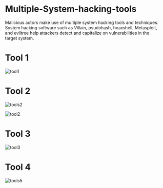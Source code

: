 # Multiple-System-hacking-tools
Malicious actors make use of multiple system hacking tools and techniques. System hacking software such as Villain, psudohash, hoaxshell, Metasploit,  and eviltree help attackers detect and capitalize on vulnerabilities in the target system. 



<h1> Tool 1 </h1>

![tool1](https://github.com/techteams0/Multiple-System-hacking-tools/assets/64240810/272db920-82da-4871-856f-5a65c2e770b5)

<h1> Tool 2 </h1>

![tools2](https://github.com/techteams0/Multiple-System-hacking-tools/assets/64240810/d4db63a0-dd58-4478-a5cf-b3314c79a836)

![tool2](https://github.com/techteams0/Multiple-System-hacking-tools/assets/64240810/a551ac22-4295-4994-ab0d-fd5c4034b397)

<h1> Tool 3 </h1>

![tool3](https://github.com/techteams0/Multiple-System-hacking-tools/assets/64240810/8d5ab3ae-2300-436a-9096-60c83ca450a0)

<h1> Tool 4 </h1>

![tools5](https://github.com/techteams0/Multiple-System-hacking-tools/assets/64240810/46f69c8d-1a5f-42f5-acfc-cea9b5a0c4fc)
